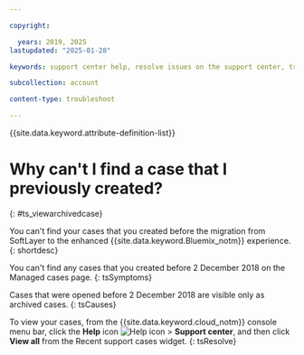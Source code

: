 ```yaml
---

copyright:

  years: 2019, 2025
lastupdated: "2025-01-28"

keywords: support center help, resolve issues on the support center, trouble support center, personalized help

subcollection: account

content-type: troubleshoot

---
```


{{site.data.keyword.attribute-definition-list}}

# Why can't I find a case that I previously created?
{: #ts_viewarchivedcase}

You can't find your cases that you created before the migration from SoftLayer to the enhanced {{site.data.keyword.Bluemix_notm}} experience.
{: shortdesc}

You can't find any cases that you created before 2 December 2018 on the Managed cases page.
{: tsSymptoms}

Cases that were opened before 2 December 2018 are visible only as archived cases.
{: tsCauses}

To view your cases, from the {{site.data.keyword.cloud_notm}} console menu bar, click the **Help** icon ![Help icon](../icons/help.svg "Help") > **Support center**, and then click **View all** from the Recent support cases widget.
{: tsResolve}
